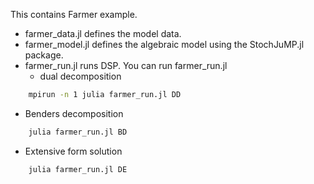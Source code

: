 This contains Farmer example.

* farmer_data.jl defines the model data.
* farmer_model.jl defines the algebraic model using the StochJuMP.jl package.
* farmer_run.jl runs DSP. You can run farmer_run.jl
  * dual decomposition
```bash
    mpirun -n 1 julia farmer_run.jl DD
```
  * Benders decomposition
```bash
    julia farmer_run.jl BD
```
  * Extensive form solution
```bash
    julia farmer_run.jl DE
```


